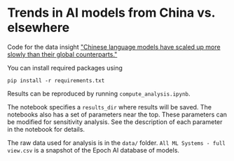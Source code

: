 # Trends in AI models from China vs. elsewhere

Code for the data insight ["Chinese language models have scaled up more slowly than their global counterparts."](https://epoch.ai/data/notable-ai-models#china-compute-trends)

You can install required packages using

```
pip install -r requirements.txt
```

Results can be reproduced by running `compute_analysis.ipynb`.

The notebook specifies a `results_dir` where results will be saved.
The notebooks also has a set of parameters near the top.
These parameters can be modified for sensitivity analysis.
See the description of each parameter in the notebook for details.

The raw data used for analysis is in the `data/` folder.
`All ML Systems - full view.csv` is a snapshot of the Epoch AI database of models.
